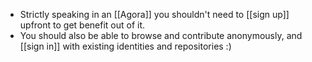 - Strictly speaking in an [[Agora]] you shouldn't need to [[sign up]] upfront to get benefit out of it.
- You should also be able to browse and contribute anonymously, and [[sign in]] with existing identities and repositories :)
